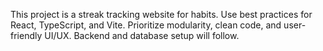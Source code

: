 <!-- Use this file to provide workspace-specific custom instructions to Copilot. For more details, visit https://code.visualstudio.com/docs/copilot/copilot-customization#_use-a-githubcopilotinstructionsmd-file -->

This project is a streak tracking website for habits. Use best practices for React, TypeScript, and Vite. Prioritize modularity, clean code, and user-friendly UI/UX. Backend and database setup will follow.
